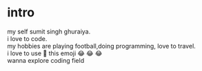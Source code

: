 # intro

my self sumit singh ghuraiya.<br/>
i love to code.<br/>
my hobbies are playing football,doing programming, love to travel.<br/>
i love to use 🐣 this emoji 😂 😂 😂 <br/>
wanna explore coding field 

